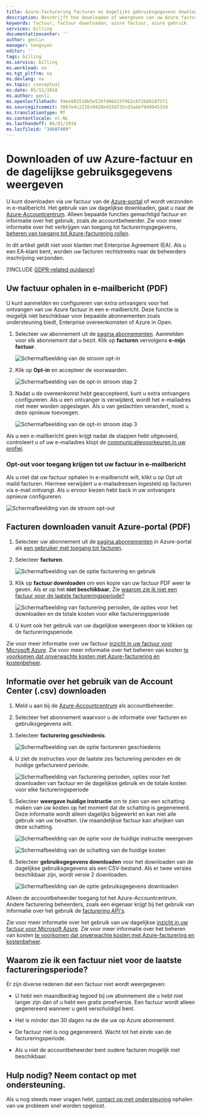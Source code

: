 ```yaml
---
title: Azure-facturering facturen en dagelijks gebruiksgegevens downloaden | Microsoft Docs
description: Beschrijft hoe downloaden of weergeven van uw Azure facturen en dagelijks gebruik factureringsgegevens.
keywords: factuur, factuur downloaden, azure factuur, azure gebruik
services: billing
documentationcenter: ''
author: genlin
manager: tonguyen
editor: ''
tags: billing
ms.service: billing
ms.workload: na
ms.tgt_pltfrm: na
ms.devlang: na
ms.topic: conceptual
ms.date: 05/11/2018
ms.author: genli
ms.openlocfilehash: 59ee992518b5e529f486415f962c6f26881875f1
ms.sourcegitcommit: 266fe4c2216c0420e415d733cd3abbf94994533d
ms.translationtype: MT
ms.contentlocale: nl-NL
ms.lasthandoff: 06/01/2018
ms.locfileid: "34607409"
---
```

# <a name="download-or-view-your-azure-billing-invoice-and-daily-usage-data"></a>Downloaden of uw Azure-factuur en de dagelijkse gebruiksgegevens weergeven
U kunt downloaden via uw factuur van de [Azure-portal](https://portal.azure.com/#blade/Microsoft_Azure_Billing/SubscriptionsBlade) of wordt verzonden in e-mailbericht. Het gebruik van uw dagelijkse downloaden, gaat u naar de [Azure-Accountcentrum](https://account.azure.com/Subscriptions). Alleen bepaalde functies gemachtigd factuur en informatie over het gebruik, zoals de accountbeheerder. Zie voor meer informatie over het verkrijgen van toegang tot factureringsgegevens, [beheren van toegang tot Azure-facturering rollen](billing-manage-access.md).

In dit artikel geldt niet voor klanten met Enterprise Agreement (EA). Als u een EA-klant bent, worden uw facturen rechtstreeks naar de beheerders inschrijving verzonden.

[!INCLUDE [GDPR-related guidance](../../includes/gdpr-intro-sentence.md)]

## <a name="get-your-invoice-in-email-pdf"></a>Uw factuur ophalen in e-mailbericht (PDF)
U kunt aanmelden en configureren van extra ontvangers voor het ontvangen van uw Azure factuur in een e-mailbericht. Deze functie is mogelijk niet beschikbaar voor bepaalde abonnementen zoals ondersteuning biedt, Enterprise overeenkomsten of Azure in Open.

1. Selecteer uw abonnement uit de [pagina abonnementen](https://portal.azure.com/#blade/Microsoft_Azure_Billing/SubscriptionsBlade). Aanmelden voor elk abonnement dat u bezit. Klik op **facturen** vervolgens **e-mijn factuur**. 

    ![Schermafbeelding van de stroom opt-in](./media/billing-download-azure-invoice-daily-usage-date/InvoicesDeepLink.PNG)
    
2. Klik op **Opt-in** en accepteer de voorwaarden.

    ![Schermafbeelding van de opt-in stroom stap 2](./media/billing-download-azure-invoice-daily-usage-date/InvoiceArticleStep2.PNG)
 
3. Nadat u de overeenkomst hebt geaccepteerd, kunt u extra ontvangers configureren. Als u een ontvanger is verwijderd, wordt het e-mailadres niet meer worden opgeslagen. Als u van gedachten verandert, moet u deze opnieuw toevoegen.

    ![Schermafbeelding van de opt-in stroom stap 3](./media/billing-download-azure-invoice-daily-usage-date/InvoiceArticleStep3.PNG)
    
Als u een e-mailbericht geen krijgt nadat de stappen hebt uitgevoerd, controleert u of uw e-mailadres klopt de [communicatievoorkeuren in uw profiel](https://account.windowsazure.com/profile).

### <a name="opt-out-from-getting-your-invoice-in-email"></a>Opt-out voor toegang krijgen tot uw factuur in e-mailbericht
Als u niet dat uw factuur ophalen in e-mailbericht wilt, klikt u op Opt uit maild facturen. Hiermee verwijdert u e-mailadressen ingesteld op facturen via e-mail ontvangt. Als u ervoor kiezen hebt back in uw ontvangers opnieuw configureren.

 ![Schermafbeelding van de stroom opt-out](./media/billing-download-azure-invoice-daily-usage-date/InvoiceArticleStep4.PNG)

## <a name="download-invoice-from-azure-portal-pdf"></a>Facturen downloaden vanuit Azure-portal (PDF)

1. Selecteer uw abonnement uit de [pagina abonnementen](https://portal.azure.com/#blade/Microsoft_Azure_Billing/SubscriptionsBlade) in Azure-portal als [een gebruiker met toegang tot facturen](billing-manage-access.md).

2. Selecteer **facturen**. 

    ![Schermafbeelding van de optie facturering en gebruik](./media/billing-download-azure-invoice-daily-usage-date/billingandusage.png) 

3. Klik op **factuur downloaden** om een kopie van uw factuur PDF weer te geven. Als er op het **niet beschikbaar**, Zie [waarom zie ik niet een factuur voor de laatste factureringsperiode?](#noinvoice)

    ![Schermafbeelding van facturering perioden, de opties voor het downloaden en de totale kosten voor elke factureringsperiode](./media/billing-download-azure-invoice-daily-usage-date/billing4.png)

4. U kunt ook het gebruik van uw dagelijkse weergeven door te klikken op de factureringsperiode. 

Zie voor meer informatie over uw factuur [inzicht in uw factuur voor Microsoft Azure](billing-understand-your-bill.md). Zie voor meer informatie over het beheren van kosten [te voorkomen dat onverwachte kosten met Azure-facturering en kostenbeheer](billing-getting-started.md).

## <a name="download-usage-from-the-account-center-csv"></a>Informatie over het gebruik van de Account Center (.csv) downloaden

1. Meld u aan bij de [Azure-Accountcentrum](https://account.windowsazure.com/subscriptions) als accountbeheerder.

2. Selecteer het abonnement waarvoor u de informatie over facturen en gebruiksgegevens wilt.

3. Selecteer **facturering geschiedenis**. 

    ![Schermafbeelding van de optie factureren geschiedenis](./media/billing-download-azure-invoice-daily-usage-date/Billinghisotry.png)

4. U ziet de instructies voor de laatste zes facturering perioden en de huidige gefactureerd periode. 

    ![Schermafbeelding van facturering perioden, opties voor het downloaden van factuur en de dagelijkse gebruik en de totale kosten voor elke factureringsperiode](./media/billing-download-azure-invoice-daily-usage-date/billingSum.png)

5. Selecteer **weergave huidige instructie** om te zien van een schatting maken van uw kosten op het moment dat de schatting is gegenereerd. Deze informatie wordt alleen dagelijks bijgewerkt en kan niet alle gebruik van uw bevatten. Uw maandelijkse factuur kan afwijken van deze schatting.

    ![Schermafbeelding van de optie voor de huidige instructie weergeven](./media/billing-download-azure-invoice-daily-usage-date/billingSum2.png)

    ![Schermafbeelding van de schatting van de huidige kosten](./media/billing-download-azure-invoice-daily-usage-date/billingSum3.png)

6. Selecteer **gebruiksgegevens downloaden** voor het downloaden van de dagelijkse gebruiksgegevens als een CSV-bestand. Als er twee versies beschikbaar zijn, wordt versie 2 downloaden.

    ![Schermafbeelding van de optie gebruiksgegevens downloaden](./media/billing-download-azure-invoice-daily-usage-date/DLusage.png)

Alleen de accountbeheerder toegang tot het Azure-Accountcentrum. Andere facturering beheerders, zoals een eigenaar krijgt bij het gebruik van informatie over het gebruik de [facturering API's](billing-usage-rate-card-overview.md).

Zie voor meer informatie over het gebruik van uw dagelijkse [inzicht in uw factuur voor Microsoft Azure](billing-understand-your-bill.md). Zie voor meer informatie over het beheren van kosten [te voorkomen dat onverwachte kosten met Azure-facturering en kostenbeheer](billing-getting-started.md).

## <a name="noinvoice"></a> Waarom zie ik een factuur niet voor de laatste factureringsperiode?

Er zijn diverse redenen dat een factuur niet wordt weergegeven:

- U hebt een maandbedrag tegoed bij uw abonnement die u hebt niet langer zijn dan of u hebt een gratis proefversie. Een factuur wordt alleen gegenereerd wanneer u geld verschuldigd bent.

- Het is minder dan 30 dagen na de die uw op Azure abonnement.

- De factuur niet is nog gegenereerd. Wacht tot het einde van de factureringsperiode.

- Als u niet de accountbeheerder bent oudere facturen mogelijk niet beschikbaar.

## <a name="need-help-contact-support"></a>Hulp nodig? Neem contact op met ondersteuning.
Als u nog steeds meer vragen hebt, [contact op met ondersteuning](https://portal.azure.com/?#blade/Microsoft_Azure_Support/HelpAndSupportBlade) ophalen van uw probleem snel worden opgelost.

